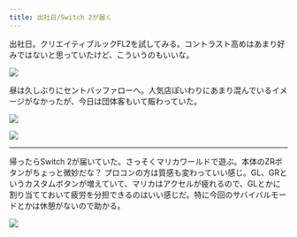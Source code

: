 ```yaml
---
title: 出社日/Switch 2が届く
---
```


出社日。クリエイティブルックFL2を試してみる。コントラスト高めはあまり好みではないと思っていたけど、こういうのもいいな。

![](https://photos.apkas.net/medium/202508/20250819-1R300168.webp)

昼は久しぶりにセントバッファローへ。人気店ぽいわりにあまり混んでいるイメージがなかったが、今日は団体客もいて賑わっていた。

![](https://photos.apkas.net/medium/202508/20250819-1R300173.webp)

![](https://photos.apkas.net/medium/202508/20250819-1R300174.webp)

---

帰ったらSwitch 2が届いていた。さっそくマリカワールドで遊ぶ。本体のZRボタンがちょっと微妙だな？ プロコンの方は質感も変わっていい感じ。GL、GRというカスタムボタンが増えていて、マリカはアクセルが疲れるので、GLとかに割り当てておいて疲労を分担できるのはいい感じだ。特に今回のサバイバルモードとかは休憩がないので助かる。

![](https://photos.apkas.net/medium/202508/20250819-1R300179.webp)
